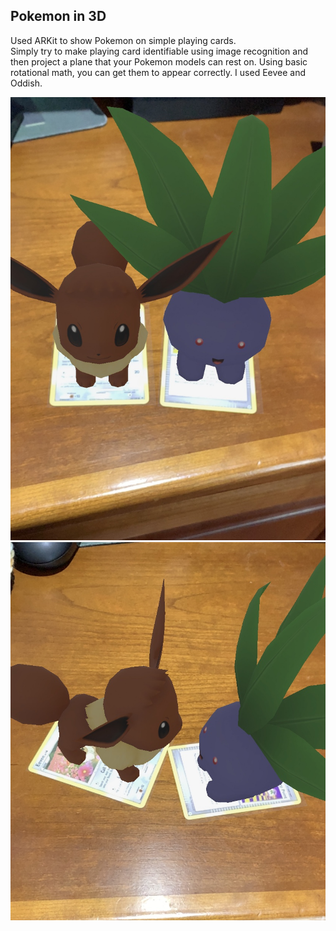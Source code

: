 
## Pokemon in 3D

Used ARKit to show Pokemon on simple playing cards.  
Simply try to make playing card identifiable using image recognition and then project a plane that your Pokemon models can rest on. Using basic rotational math, you can get them to appear correctly. I used Eevee and Oddish.

![Alt text](https://github.com/mikedinhnguyen/Pokemon3D/blob/master/images/IMG_3041.jpg)
![Alt text](https://github.com/mikedinhnguyen/Pokemon3D/blob/master/images/IMG_3042.jpg)
